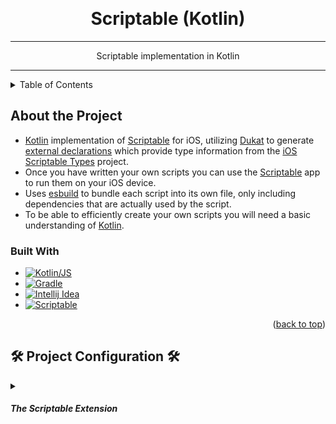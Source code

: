 <a name="readme-top"></a>

<br />
<div align="center">
    <a href="https://github.com/IvanEOD/scriptable/blob/master/README.md"></a>
    <h1 align="center">Scriptable (Kotlin)</h1>

---
<p align="center">
    Scriptable implementation in Kotlin
    </p>
</div>

---

<details>
    <summary>Table of Contents</summary>
    <ul>
        <li><a href="#about-the-project">About the Project</a>
            <ul>
                <li><a href="#built-with">Built With</a></li>
            </ul>
        </li>
        <li><a href="#🛠-project-configuration-🛠">Project Configuration</a>
        <ul>
            <li><a href="#environment">environment</a></li>
            <li><a href="#properties">properties</a></li>
            <li><a href="#icloudscriptabledirectory">iCloudScriptableDirectory</a></li>
            <li><a href="#defaulticon">defaultIcon</a></li>
            <li><a href="#defaultcolor">defaultColor</a></li>
            <li><a href="#include">include</a></li>
        </ul>
    </ul>

</details>

## About the Project

- [Kotlin][Kotlin Link] implementation of [Scriptable][Scriptable Link] for iOS, utilizing [Dukat][dukat Link] to generate [external declarations][External Declarations Link] which provide type information from the [iOS Scriptable Types][ios-scriptable-types Link] project. 
- Once you have written your own scripts you can use the [Scriptable][Scriptable Link] app to run them on your iOS device.
- Uses [esbuild][esbuild] to bundle each script into its own file, only including dependencies that are actually used by the script.
- To be able to efficiently create your own scripts you will need a basic understanding of [Kotlin][Kotlin Link].

### Built With


* [![Kotlin/JS][Kotlin Image]][Kotlin Link]
* [![Gradle][Gradle Image]][Gradle Link]
* [![Intellij Idea][Intellij Idea Image]][Intellij Idea Link]
* [![Scriptable][Scriptable Image]][Scriptable Link]

<p align="right">(<a href="#readme-top">back to top</a>)</p>

## 🛠 Project Configuration 🛠

<details><summary>

##### The Scriptable Extension

</summary>


---

<a name="build-gradle-kts"></a>



###### The root [build.gradle.kts](build.gradle.kts) file implements the [main plugin](gradle/build-logic/src/main/kotlin/scriptable/main/ScriptableMain.kt), which is responsible for generating the projects used for each Scriptable script.


- The project is configured using the [scriptable extension](gradle/build-logic/src/main/kotlin/scriptable/main/ScriptableExtension.kt):
    - ```kotlin
        plugins {
            id("scriptable-main")
        }
      
        scriptable {
            // ...
        }
      ```

      - ### environment (name) <a name="environment"></a>
        - Returns the value of the specified environment variable, or ***throws an error if the variable is not defined***.
        - This is a shortcut for `providers.environmentVariable(name).get()`.
        - If the environment variable has only been set since your IDE has been open, you may need to restart your IDE for the change to take effect.
        - ```kotlin
          environment("ICLOUD_SCRIPTABLE_DIRECTORY")
          ```
      - ### properties (name)

          - Returns the value of the specified Gradle property, or ***throws an error if the property is not defined***.
          - This is a shortcut for `providers.gradleProperty(name).get()`.
          - ```kotlin
            properties("icloud.drive.path")
            ```

      -  ### iCloudScriptableDirectory
          - **Required**.
          - You should have iCloud Drive setup on your PC, and this should be the path to the Scriptable folder in your iCloud Drive.
          - This is where the script files will be copied to when you run the "sync" task.
          - ```kotlin
            iCloudScriptableDirectory.set(file(environment("ICLOUD_SCRIPTABLE_DIRECTORY")))
            // or
            iCloudScriptableDirectory.set(file(properties("icloud.drive.path")))
            // or
            iCloudScriptableDirectory.set(file("path/to/icloud/drive/Scriptable"))
            ```
      - ### defaultIcon [[ScriptIcon](gradle/build-logic/src/main/kotlin/ScriptIcon.kt)]
        - Not required.
        - Defaults to `ScriptIcon.Desktop`
        - This is the value that will be implemented with `ScriptIcon.Default`
        - ```kotlin
          defaultIcon.set(ScriptIcon.Desktop)
          ```
      - ### defaultColor [[ScriptColor](gradle/build-logic/src/main/kotlin/ScriptColor.kt)]
        - Not required.
        - Defaults to `ScriptColor.DeepGray`
        - This is the value that will be implemented with `ScriptColor.Default`
        - ```kotlin
          defaultColor.set(ScriptColor.DeepGray)
          ```

      - ### include(name, moduleName, icon, color)
        - Adds a scriptable to the project, automatically creating non-existent projects within the [scripts](scripts) project.
        - Scripts removed from this will not be deleted automatically, but will not be included in the project build any longer.
          - **name**:
            - **Required**.
            - The name of the scriptable. This is the name for the script as shown in the Scriptable app.
          - **module**:
            - Not required.
            - Defaults to name.toKebabCase() (e.g. `"My Script"` becomes `"my-script"`).
          - **icon**:
            - Not required.
            - Defaults to `ScriptIcon.Default`, which uses the project default defined above.
            - Acceptable values are:
              - [ScriptIcon](gradle/build-logic/src/main/kotlin/ScriptIcon.kt) enum. (e.g. `ScriptIcon.Desktop`, `ScriptIcon.UserShield`)
              - ScriptIcon enum name. (e.g. `"Desktop"`, `"UserShield"`)
              - String value shown in the Scriptable app. (e.g. `"desktop"`, `"user-shield"`)
          - **color**:
            - Not required.
            - Defaults to `ScriptColor.Default`, which uses the project default defined above.
            - Acceptable values are:
              - [ScriptColor](gradle/build-logic/src/main/kotlin/ScriptColor.kt) enum. (e.g. `ScriptColor.DeepGray`, `ScriptColor.DeepBlue`)
              - ScriptColor enum name. (e.g. `"DeepGray"`, `"DeepBlue"`)
              - String value shown in the Scriptable app. (e.g. `"deep-gray"`, `"deep-blue"`)
        - ```kotlin
          // You can use any combination of the accepted icon / color formats.
          include("My Script", "my-script", ScriptIcon.Desktop, ScriptColor.DeepGray)
          // or
          include("My Script", "my-script", "Desktop", "DeepGray")
          // or 
          include("My Script", "my-script", "desktop", "deep-gray")
          // or
          include("My Script", "my-script", "Desktop", ScriptColor.DeepGray)
          // or 
          include("My Script", "my-script", "desktop", ScriptColor.DeepGray)
          // or
          include("My Script", "my-script", ScriptIcon.Desktop, "DeepGray")
          
          // Or leave them off to use your project defaults
          include("My Script", "my-script")
          ``` 
          
      - ### include(name, icon, color)
        - Shortcut for include described above, automatically using `name.toKebabCase()` for the module name.
  
      - ### A full example might look like:
        - ```kotlin
          scriptable {

            iCloudScriptableDirectory.set(file(environment("SCRIPTABLE_ICLOUD_PATH")))
            iCloudScriptableCacheDirectory.set(file(environment("SCRIPTABLE_DATA_PATH")))
        
            defaultMinifyScripts.set(false)
            defaultIcon.set(ScriptIcon.AddressCard)
            defaultColor.set(ScriptColor.DeepPurple)
        
            include("ShowTableExample", "show-table-example", ScriptIcon.Table, ScriptColor.DeepGreen)
            include("show-alert-example", color = ScriptColor.DeepOrange)
        
          }
          ``` 
</details>



[Scriptable Link]: https://scriptable.app/
[Scriptable Docs Link]: https://docs.scriptable.app/
[Scriptable Image]: https://img.shields.io/badge/Scriptable-1.7.10_(2)-yellowgreen.svg?logo=data:image/svg%2bxml;base64,PGltZyBzcmM9Imh0dHBzOi8vZG9jcy5zY3JpcHRhYmxlLmFwcC9pbWcvZ2x5cGgucG5nIj48L2ltZz4

[ios-scriptable-types Link]: https://github.com/schl3ck/ios-scriptable-types
[esbuild]: https://github.com/evanw/esbuild
[build-gradle-kts]: https://TODO()
[main-plugin]: https://TODO()
[scriptable-extension]: https://TODO()
[dukat Link]: https://github.com/Kotlin/dukat
[External Declarations Link]: https://kotlinlang.org/docs/js-interop.html#external-modifier

[Kotlin DSL Link]: https://docs.gradle.org/current/userguide/kotlin_dsl.html

[Kotlin Link]: https://kotlinlang.org/
[Kotlin Image]: https://img.shields.io/badge/Kotlin/JS-1.9.20Beta--2-yellowgreen.svg?logo=kotlin&style=flat
[Gradle Link]: https://gradle.org/
[Gradle Image]: https://img.shields.io/badge/Gradle-8.3-yellowgreen.svg?logo=gradle&style=flat
[Intellij Idea Link]: https://www.jetbrains.com/idea/
[Intellij Idea Image]: https://img.shields.io/badge/Intellij-2023.2.2-yellowgreen.svg?logo=intellij-idea&style=flat